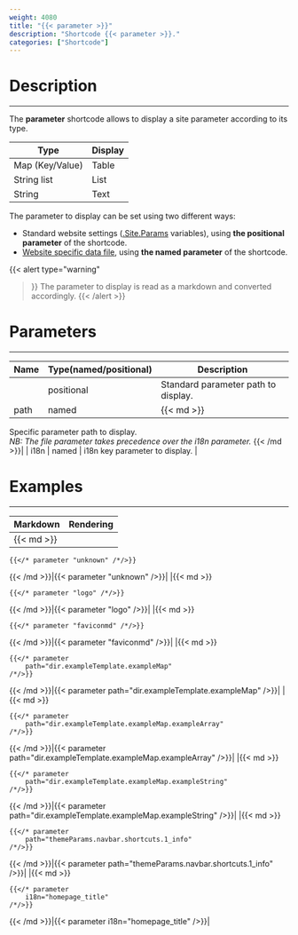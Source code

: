 ```yaml
---
weight: 4080
title: "{{< parameter >}}"
description: "Shortcode {{< parameter >}}."
categories: ["Shortcode"]
---
```


# Description
---

The **parameter** shortcode allows to display a site parameter according to its type.

| Type | Display |
| ---- | ------- |
| Map (Key/Value) | Table |
| String list | List |
| String | Text |

The parameter to display can be set using two different ways:
* Standard website settings ([.Site.Params](https://gohugo.io/variables/site/#the-siteparams-variable) variables), using **the positional parameter** of the shortcode.
* [Website specific data file](https://gohugo.io/templates/data-templates/), using **the named parameter** of the shortcode.

{{< alert
    type="warning"
>}}
The parameter to display is read as a markdown and converted accordingly.
{{< /alert >}}

# Parameters
---

| Name | Type(named/positional) | Description |
| ---- | ---------------------- | ----------- |
| | positional | Standard parameter path to display. |
| path | named |{{< md >}}
Specific parameter path to display.  
*NB: The file parameter takes precedence over the i18n parameter.*
{{< /md >}}|
| i18n | named | i18n key parameter to display. |

# Examples
---

| Markdown | Rendering |
| -------- | --------- |
|{{< md >}}
```
{{</* parameter "unknown" /*/>}}
```
{{< /md >}}|{{< parameter "unknown" />}}|
|{{< md >}}
```
{{</* parameter "logo" /*/>}}
```
{{< /md >}}|{{< parameter "logo" />}}|
|{{< md >}}
```
{{</* parameter "faviconmd" /*/>}}
```
{{< /md >}}|{{< parameter "faviconmd" />}}|
|{{< md >}}
```
{{</* parameter
    path="dir.exampleTemplate.exampleMap"
/*/>}}
```
{{< /md >}}|{{< parameter
    path="dir.exampleTemplate.exampleMap"
/>}}|
|{{< md >}}
```
{{</* parameter
    path="dir.exampleTemplate.exampleMap.exampleArray"
/*/>}}
```
{{< /md >}}|{{< parameter
    path="dir.exampleTemplate.exampleMap.exampleArray"
/>}}|
|{{< md >}}
```
{{</* parameter
    path="dir.exampleTemplate.exampleMap.exampleString"
/*/>}}
```
{{< /md >}}|{{< parameter
    path="dir.exampleTemplate.exampleMap.exampleString"
/>}}|
|{{< md >}}
```
{{</* parameter
    path="themeParams.navbar.shortcuts.1_info"
/*/>}}
```
{{< /md >}}|{{< parameter
    path="themeParams.navbar.shortcuts.1_info"
/>}}|
|{{< md >}}
```
{{</* parameter
    i18n="homepage_title"
/*/>}}
```
{{< /md >}}|{{< parameter
    i18n="homepage_title"
/>}}|

